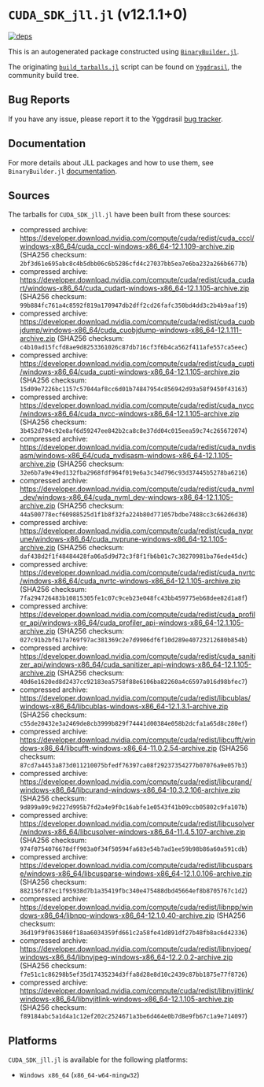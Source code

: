 # `CUDA_SDK_jll.jl` (v12.1.1+0)

[![deps](https://juliahub.com/docs/CUDA_SDK_jll/deps.svg)](https://juliahub.com/ui/Packages/CUDA_SDK_jll/2kWOi?page=2)

This is an autogenerated package constructed using [`BinaryBuilder.jl`](https://github.com/JuliaPackaging/BinaryBuilder.jl).

The originating [`build_tarballs.jl`](https://github.com/JuliaPackaging/Yggdrasil/blob/c92cb3b83984dd35ee73d721c54e36ee6bbd16f8/C/CUDA/CUDA_SDK@12.1/build_tarballs.jl) script can be found on [`Yggdrasil`](https://github.com/JuliaPackaging/Yggdrasil/), the community build tree.

## Bug Reports

If you have any issue, please report it to the Yggdrasil [bug tracker](https://github.com/JuliaPackaging/Yggdrasil/issues).

## Documentation

For more details about JLL packages and how to use them, see `BinaryBuilder.jl` [documentation](https://docs.binarybuilder.org/stable/jll/).

## Sources

The tarballs for `CUDA_SDK_jll.jl` have been built from these sources:

* compressed archive: https://developer.download.nvidia.com/compute/cuda/redist/cuda_cccl/windows-x86_64/cuda_cccl-windows-x86_64-12.1.109-archive.zip (SHA256 checksum: `2bf3d61e695abc8c4b5dbb06c6b5286cfd4c27037bb5ea7e6ba232a266b6677b`)
* compressed archive: https://developer.download.nvidia.com/compute/cuda/redist/cuda_cudart/windows-x86_64/cuda_cudart-windows-x86_64-12.1.105-archive.zip (SHA256 checksum: `99b884fc761a4c8592f819a170947db2dff2cd26fafc350bd4dd3c2b4b9aaf19`)
* compressed archive: https://developer.download.nvidia.com/compute/cuda/redist/cuda_cuobjdump/windows-x86_64/cuda_cuobjdump-windows-x86_64-12.1.111-archive.zip (SHA256 checksum: `c4b10ad15fcfd8ae9d8253361026c87db716cf3f6b4ca562f411afe557ca5eec`)
* compressed archive: https://developer.download.nvidia.com/compute/cuda/redist/cuda_cupti/windows-x86_64/cuda_cupti-windows-x86_64-12.1.105-archive.zip (SHA256 checksum: `15d09e7226bc1157c57044af8cc6d01b74847954c856942d93a58f9450f43163`)
* compressed archive: https://developer.download.nvidia.com/compute/cuda/redist/cuda_nvcc/windows-x86_64/cuda_nvcc-windows-x86_64-12.1.105-archive.zip (SHA256 checksum: `3b452d704c92e8af6d59247ee842b2ca8c8e37dd04c015eea59c74c265672074`)
* compressed archive: https://developer.download.nvidia.com/compute/cuda/redist/cuda_nvdisasm/windows-x86_64/cuda_nvdisasm-windows-x86_64-12.1.105-archive.zip (SHA256 checksum: `32e6b7a9e49ed132fba2968fdf964f019e6a3c34d796c93d37445b5278ba6216`)
* compressed archive: https://developer.download.nvidia.com/compute/cuda/redist/cuda_nvml_dev/windows-x86_64/cuda_nvml_dev-windows-x86_64-12.1.105-archive.zip (SHA256 checksum: `44a500778ecf60988525d1f1b8f32fa224b80d771057bdbe7488cc3c662d6d38`)
* compressed archive: https://developer.download.nvidia.com/compute/cuda/redist/cuda_nvprune/windows-x86_64/cuda_nvprune-windows-x86_64-12.1.105-archive.zip (SHA256 checksum: `daf438d2f1f48484428fa06a5d9d72c3f8f1fb6b01c7c38270981ba76ede45dc`)
* compressed archive: https://developer.download.nvidia.com/compute/cuda/redist/cuda_nvrtc/windows-x86_64/cuda_nvrtc-windows-x86_64-12.1.105-archive.zip (SHA256 checksum: `7fa294726483b10815305fe1c07c9ceb23e048fc43bb459775eb68dee82d1a8f`)
* compressed archive: https://developer.download.nvidia.com/compute/cuda/redist/cuda_profiler_api/windows-x86_64/cuda_profiler_api-windows-x86_64-12.1.105-archive.zip (SHA256 checksum: `027c91b2bf617a769f97ac381369c2e7d9906df6f10d289e40723212680b854b`)
* compressed archive: https://developer.download.nvidia.com/compute/cuda/redist/cuda_sanitizer_api/windows-x86_64/cuda_sanitizer_api-windows-x86_64-12.1.105-archive.zip (SHA256 checksum: `40d6e1620ed8d2437cc92183ea5758f88e6106ba82260a4c6597a016d98bfec7`)
* compressed archive: https://developer.download.nvidia.com/compute/cuda/redist/libcublas/windows-x86_64/libcublas-windows-x86_64-12.1.3.1-archive.zip (SHA256 checksum: `c55de20432e3a2469de8cb3999b829f74441d00384e058b2dcfa1a65d8c280ef`)
* compressed archive: https://developer.download.nvidia.com/compute/cuda/redist/libcufft/windows-x86_64/libcufft-windows-x86_64-11.0.2.54-archive.zip (SHA256 checksum: `87cd7a4453a873d011210075bfedf76397ca08f29237354277b07076a9e057b3`)
* compressed archive: https://developer.download.nvidia.com/compute/cuda/redist/libcurand/windows-x86_64/libcurand-windows-x86_64-10.3.2.106-archive.zip (SHA256 checksum: `9d899a09c9d227d995b7fd2a4e9f0c16abfe1e0543f41b09ccb05802c9fa107b`)
* compressed archive: https://developer.download.nvidia.com/compute/cuda/redist/libcusolver/windows-x86_64/libcusolver-windows-x86_64-11.4.5.107-archive.zip (SHA256 checksum: `974f0754076678dff903a0f34f50594fa683e54b7ad1ee59b98b86a60a591cdb`)
* compressed archive: https://developer.download.nvidia.com/compute/cuda/redist/libcusparse/windows-x86_64/libcusparse-windows-x86_64-12.1.0.106-archive.zip (SHA256 checksum: `882156f87ec1f95938d7b1a35419fbc340e475488dbd45664ef8b8705767c1d2`)
* compressed archive: https://developer.download.nvidia.com/compute/cuda/redist/libnpp/windows-x86_64/libnpp-windows-x86_64-12.1.0.40-archive.zip (SHA256 checksum: `36d19f9f0635860f18aa6034359fd661c2a58fe41d891df27b48fb8ac6d42336`)
* compressed archive: https://developer.download.nvidia.com/compute/cuda/redist/libnvjpeg/windows-x86_64/libnvjpeg-windows-x86_64-12.2.0.2-archive.zip (SHA256 checksum: `f7e51c1c86298b5ef35d17435234d3ffa8d28e8d10c2439c87bb1875e77f8726`)
* compressed archive: https://developer.download.nvidia.com/compute/cuda/redist/libnvjitlink/windows-x86_64/libnvjitlink-windows-x86_64-12.1.105-archive.zip (SHA256 checksum: `f89184abc5a1d4a1c12ef202c2524671a3be6d464e0b7d8e9fb67c1a9e714097`)

## Platforms

`CUDA_SDK_jll.jl` is available for the following platforms:

* `Windows x86_64` (`x86_64-w64-mingw32`)
